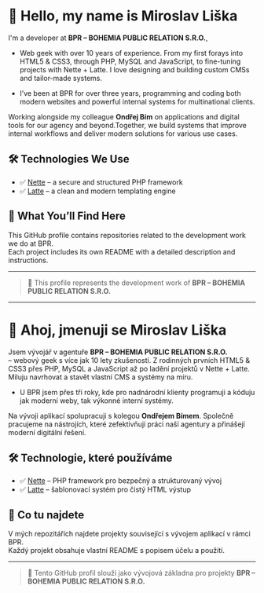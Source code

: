 # 👋 Hello, my name is Miroslav Liška

I'm a developer at **BPR – BOHEMIA PUBLIC RELATION S.R.O.**,  
- Web geek with over 10 years of experience. From my first forays into HTML5 & CSS3, through PHP, MySQL and JavaScript, to fine-tuning projects with Nette + Latte. I love designing and building custom CMSs and tailor-made systems.

- I’ve been at BPR for over three years, programming and coding both modern websites and powerful internal systems for multinational clients.

Working alongside my colleague **Ondřej Bím** on applications and digital tools for our agency and beyond.Together, we build systems that improve internal workflows and deliver modern solutions for various use cases.

## 🛠 Technologies We Use

- ✅ [Nette](https://nette.org) – a secure and structured PHP framework
- ✅ [Latte](https://latte.nette.org) – a clean and modern templating engine

## 📂 What You’ll Find Here

This GitHub profile contains repositories related to the development work we do at BPR.  
Each project includes its own README with a detailed description and instructions.

---

> 💼 This profile represents the development work of **BPR – BOHEMIA PUBLIC RELATION S.R.O.**


------------------------------------------------------

# 👋 Ahoj, jmenuji se Miroslav Liška

Jsem vývojář v agentuře **BPR – BOHEMIA PUBLIC RELATION S.R.O.**  
– webový geek s více jak 10 lety zkušeností. Z rodinných prvních HTML5 & CSS3 přes PHP, MySQL a JavaScript až po ladění projektů v Nette + Latte. Miluju navrhovat a stavět vlastní CMS a systémy na míru.
- U BPR jsem přes tři roky, kde pro nadnárodní klienty programuji a kóduju jak moderní weby, tak výkonné interní systémy.

Na vývoji aplikací spolupracuji s kolegou **Ondřejem Bímem**. Společně pracujeme na nástrojích, které zefektivňují práci naší agentury a přinášejí moderní digitální řešení.

## 🛠 Technologie, které používáme

- ✅ [Nette](https://nette.org) – PHP framework pro bezpečný a strukturovaný vývoj
- ✅ [Latte](https://latte.nette.org) – šablonovací systém pro čistý HTML výstup

## 📂 Co tu najdete

V mých repozitářích najdete projekty související s vývojem aplikací v rámci BPR.  
Každý projekt obsahuje vlastní README s popisem účelu a použití.

---

> 💼 Tento GitHub profil slouží jako vývojová základna pro projekty **BPR – BOHEMIA PUBLIC RELATION S.R.O.**

